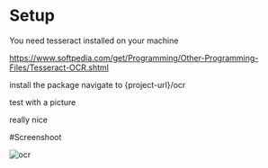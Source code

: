 # Setup
<p>
You need tesseract installed on your machine

https://www.softpedia.com/get/Programming/Other-Programming-Files/Tesseract-OCR.shtml

install the package
navigate to {project-url}/ocr

test with a picture

really nice

</p>

#Screenshoot

![ocr](https://user-images.githubusercontent.com/46149752/113349240-93877f80-92ec-11eb-9451-a6a421fddaf9.gif)
